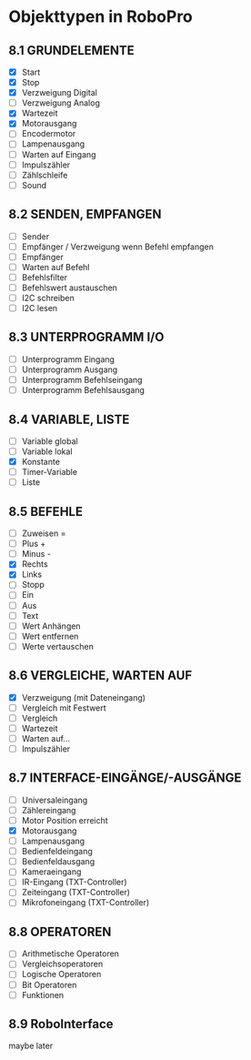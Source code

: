 # Objekttypen in RoboPro

## 8.1 GRUNDELEMENTE
* [x] Start
* [x] Stop
* [x] Verzweigung Digital
* [ ] Verzweigung Analog
* [x] Wartezeit
* [x] Motorausgang
* [ ] Encodermotor
* [ ] Lampenausgang
* [ ] Warten auf Eingang
* [ ] Impulszähler
* [ ] Zählschleife
* [ ] Sound

## 8.2 SENDEN, EMPFANGEN
* [ ] Sender
* [ ] Empfänger / Verzweigung wenn Befehl empfangen
* [ ] Empfänger
* [ ] Warten auf Befehl
* [ ] Befehlsfilter
* [ ] Befehlswert austauschen
* [ ] I2C schreiben
* [ ] I2C lesen

## 8.3 UNTERPROGRAMM I/O
* [ ] Unterprogramm Eingang
* [ ] Unterprogramm Ausgang
* [ ] Unterprogramm Befehlseingang
* [ ] Unterprogramm Befehlsausgang

## 8.4 VARIABLE, LISTE
* [ ] Variable global
* [ ] Variable lokal
* [x] Konstante
* [ ] Timer-Variable
* [ ] Liste

## 8.5 BEFEHLE
* [ ] Zuweisen =
* [ ] Plus +
* [ ] Minus -
* [x] Rechts
* [x] Links
* [ ] Stopp
* [ ] Ein
* [ ] Aus
* [ ] Text
* [ ] Wert Anhängen
* [ ] Wert entfernen
* [ ] Werte vertauschen

## 8.6 VERGLEICHE, WARTEN AUF
* [x] Verzweigung (mit Dateneingang)
* [ ] Vergleich mit Festwert
* [ ] Vergleich
* [ ] Wartezeit
* [ ] Warten auf…
* [ ] Impulszähler

## 8.7 INTERFACE-EINGÄNGE/-AUSGÄNGE
* [ ] Universaleingang
* [ ] Zählereingang
* [ ] Motor Position erreicht
* [x] Motorausgang
* [ ] Lampenausgang
* [ ] Bedienfeldeingang
* [ ] Bedienfeldausgang
* [ ] Kameraeingang
* [ ] IR-Eingang (TXT-Controller)
* [ ] Zeiteingang (TXT-Controller)
* [ ] Mikrofoneingang (TXT-Controller)

## 8.8 OPERATOREN
* [ ] Arithmetische Operatoren
* [ ] Vergleichsoperatoren
* [ ] Logische Operatoren
* [ ] Bit Operatoren
* [ ] Funktionen

## 8.9 RoboInterface
maybe later
